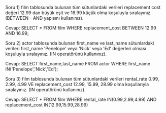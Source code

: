Soru 1) film tablosunda bulunan tüm sütunlardaki verileri replacement cost değeri 12.99 dan büyük eşit ve 16.99 küçük olma koşuluyla sıralayınız (BETWEEN - AND yapısını kullanınız).

Cevap: SELECT * FROM film WHERE replacement_cost BETWEEN 12.99 AND  16.99;

Soru 2) actor tablosunda bulunan first_name ve last_name sütunlardaki verileri first_name 'Penelope' veya 'Nick' veya 'Ed' değerleri olması koşuluyla sıralayınız. (IN operatörünü kullanınız).

Cevap: SELECT first_name,last_name FROM actor WHERE first_name IN('Penelope','Nick','Ed');

Soru 3) film tablosunda bulunan tüm sütunlardaki verileri rental_rate 0.99, 2.99, 4.99 VE replacement_cost 12.99, 15.99, 28.99 olma koşullarıyla sıralayınız. (IN operatörünü kullanınız).

Cevap: SELECT * FROM film WHERE rental_rate IN(0.99,2.99,4.99) AND replacement_cost IN(12.99,15.99,28.99)
